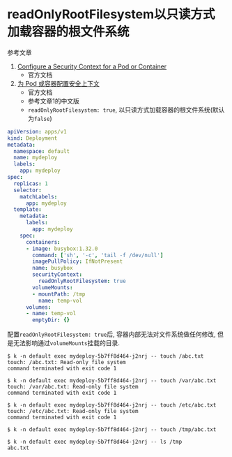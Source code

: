 # readOnlyRootFilesystem以只读方式加载容器的根文件系统

参考文章

1. [Configure a Security Context for a Pod or Container](https://kubernetes.io/docs/tasks/configure-pod-container/security-context/)
    - 官方文档
2. [为 Pod 或容器配置安全上下文](https://kubernetes.io/zh-cn/docs/tasks/configure-pod-container/security-context/)
    - 官方文档
    - 参考文章1的中文版
    - `readOnlyRootFilesystem: true`, 以只读方式加载容器的根文件系统(默认为`false`)

```yaml
apiVersion: apps/v1
kind: Deployment
metadata:
  namespace: default
  name: mydeploy
  labels:
    app: mydeploy
spec:
  replicas: 1
  selector:
    matchLabels:
      app: mydeploy
  template:
    metadata:
      labels:
        app: mydeploy
    spec:
      containers:
      - image: busybox:1.32.0
        command: ['sh', '-c', 'tail -f /dev/null']
        imagePullPolicy: IfNotPresent
        name: busybox
        securityContext:
          readOnlyRootFilesystem: true
        volumeMounts:
        - mountPath: /tmp
          name: temp-vol
      volumes:
      - name: temp-vol
        emptyDir: {}
```

配置`readOnlyRootFilesystem: true`后, 容器内部无法对文件系统做任何修改, 但是无法影响通过`volumeMounts`挂载的目录.

```log
$ k -n default exec mydeploy-5b7ff8d464-j2nrj -- touch /abc.txt
touch: /abc.txt: Read-only file system
command terminated with exit code 1

$ k -n default exec mydeploy-5b7ff8d464-j2nrj -- touch /var/abc.txt
touch: /var/abc.txt: Read-only file system
command terminated with exit code 1

$ k -n default exec mydeploy-5b7ff8d464-j2nrj -- touch /etc/abc.txt
touch: /etc/abc.txt: Read-only file system
command terminated with exit code 1

$ k -n default exec mydeploy-5b7ff8d464-j2nrj -- touch /tmp/abc.txt

$ k -n default exec mydeploy-5b7ff8d464-j2nrj -- ls /tmp
abc.txt
```
